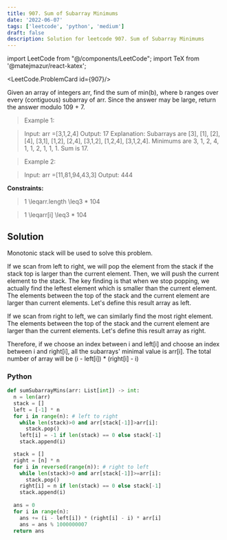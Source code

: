 ```yaml
---
title: 907. Sum of Subarray Minimums
date: '2022-06-07'
tags: ['leetcode', 'python', 'medium']
draft: false
description: Solution for leetcode 907. Sum of Subarray Minimums
---
```

import LeetCode from "@/components/LeetCode";
import TeX from '@matejmazur/react-katex';

<LeetCode.ProblemCard id={907}/>
 
Given an array of integers arr, find the sum of min(b), where b ranges over every (contiguous) subarray of arr. Since the answer may be large, return the answer modulo 109 + 7.

 >  Example 1:

 >  Input: arr <TeX>=</TeX>[3,1,2,4]
 >  Output: 17
 >  Explanation: 
 >  Subarrays are [3], [1], [2], [4], [3,1], [1,2], [2,4], [3,1,2], [1,2,4], [3,1,2,4]. 
 >  Minimums are 3, 1, 2, 4, 1, 1, 2, 1, 1, 1.
 >  Sum is 17.

 >  Example 2:

 >  Input: arr <TeX>=</TeX>[11,81,94,43,3]
 >  Output: 444

 **Constraints:**

 >  1 <TeX>\leq</TeX>arr.length <TeX>\leq</TeX>3 * 104

 >  1 <TeX>\leq</TeX>arr[i] <TeX>\leq</TeX>3 * 104

## Solution
Monotonic stack will be used to solve this problem. 

If we scan from left to right, we will pop the element from the stack if the stack top is larger than the current element. Then, we will push the current element to the stack. The key finding is that when we stop popping, we actually find the leftest element which is smaller than the current element. The elements between the top of the stack and the current element are larger than current elements. Let's define this result array as left. 

If we scan from right to left, we can similarly find the most right element. The elements between the top of the stack and the current element are larger than the current elements. Let's define this result array as right. 

Therefore, if we choose an index between i and left[i] and choose an index between i and right[i], all the subarrays' minimal value is arr[i]. The total number of array will be (i - left[i]) * (right[i] - i)


### Python
```python
def sumSubarrayMins(arr: List[int]) -> int:
  n = len(arr)
  stack = []
  left = [-1] * n
  for i in range(n): # left to right
    while len(stack)>0 and arr[stack[-1]]>arr[i]:
      stack.pop()
    left[i] = -1 if len(stack) == 0 else stack[-1]
    stack.append(i)

  stack = []
  right = [n] * n
  for i in reversed(range(n)): # right to left
    while len(stack)>0 and arr[stack[-1]]>=arr[i]:
      stack.pop()
    right[i] = n if len(stack) == 0 else stack[-1]
    stack.append(i)
        
  ans = 0
  for i in range(n):
    ans += (i - left[i]) * (right[i] - i) * arr[i]
    ans = ans % 1000000007
  return ans 
```
